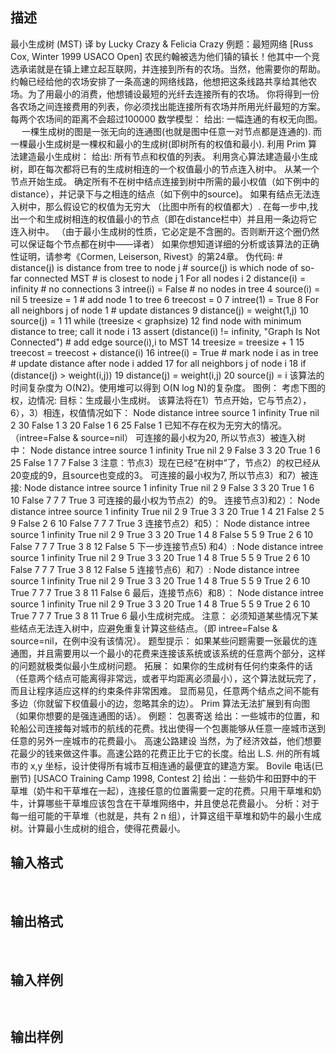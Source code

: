 ## 描述

最小生成树 (MST) 译 by Lucky Crazy & Felicia Crazy 例题：最短网络 [Russ Cox, Winter 1999 USACO Open] 农民约翰被选为他们镇的镇长！他其中一个竞选承诺就是在镇上建立起互联网，并连接到所有的农场。当然，他需要你的帮助。 约翰已经给他的农场安排了一条高速的网络线路，他想把这条线路共享给其他农场。为了用最小的消费，他想铺设最短的光纤去连接所有的农场。 你将得到一份各农场之间连接费用的列表，你必须找出能连接所有农场并所用光纤最短的方案。 每两个农场间的距离不会超过100000 数学模型： 给出: 一幅连通的有权无向图。 　 一棵生成树的图是一张无向的连通图(也就是图中任意一对节点都是连通的). 而一棵最小生成树是一棵权和最小的生成树(即树所有的权值和最小). 利用 Prim 算法建造最小生成树： 给出: 所有节点和权值的列表。 利用贪心算法建造最小生成树，即在每次都将已有的生成树相连的一个权值最小的节点连入树中。 从某一个节点开始生成。 确定所有不在树中结点连接到树中所需的最小权值（如下例中的distance），并记录下与之相连的结点（如下例中的source)。 如果有结点无法连入树中，那么假设它的权值为无穷大 （比图中所有的权值都大）. 在每一步中,找出一个和生成树相连的权值最小的节点（即在distance栏中）并且用一条边将它连入树中。 （由于最小生成树的性质，它必定是不含圈的。否则断开这个圈仍然可以保证每个节点都在树中——译者） 如果你想知道详细的分析或该算法的正确性证明，请参考《Cormen, Leiserson, Rivest》的第24章。 伪代码: # distance(j) is distance from tree to node j # source(j) is which node of so-far connected MST # is closest to node j 1 For all nodes i 2 distance(i) = infinity # no connections 3 intree(i) = False # no nodes in tree 4 source(i) = nil 5 treesize = 1 # add node 1 to tree 6 treecost = 0 7 intree(1) = True 8 For all neighbors j of node 1 # update distances 9 distance(j) = weight(1,j) 10 source(j) = 1 11 while (treesize < graphsize) 12 find node with minimum distance to tree; call it node i 13 assert (distance(i) != infinity, "Graph Is Not Connected") # add edge source(i),i to MST 14 treesize = treesize + 1 15 treecost = treecost + distance(i) 16 intree(i) = True # mark node i as in tree # update distance after node i added 17 for all neighbors j of node i 18 if (distance(j) > weight(i,j)) 19 distance(j) = weight(i,j) 20 source(j) = i 该算法的时间复杂度为 O(N2)。使用堆可以得到 O(N log N)的复杂度。 图例： 考虑下图的权，边情况: 目标：生成最小生成树。 该算法将在1）节点开始，它与节点2），6），3）相连，权值情况如下： Node distance intree source 1 infinity True nil 2 30 False 1 3 20 False 1 6 25 False 1 已知不存在权为无穷大的情况。（intree=False & source=nil） 可连接的最小权为20, 所以节点3）被连入树中： Node distance intree source 1 infinity True nil 2 9 False 3 3 20 True 1 6 25 False 1 7 7 False 3 注意：节点3）现在已经“在树中”了，节点2）的权已经从20变成的9，且source也变成的3。 可连接的最小权为7, 所以节点3）和7）被连接: Node distance intree source 1 infinity True nil 2 9 False 3 3 20 True 1 6 10 False 7 7 7 True 3 可连接的最小权为节点2）的9。 连接节点3)和2）： Node distance intree source 1 infinity True nil 2 9 True 3 3 20 True 1 4 21 False 2 5 9 False 2 6 10 False 7 7 7 True 3 连接节点2）和5）： Node distance intree source 1 infinity True nil 2 9 True 3 3 20 True 1 4 8 False 5 5 9 True 2 6 10 False 7 7 7 True 3 8 12 False 5 下一步连接节点5) 和4）: Node distance intree source 1 infinity True nil 2 9 True 3 3 20 True 1 4 8 True 5 5 9 True 2 6 10 False 7 7 7 True 3 8 12 False 5 连接节点6）和7）: Node distance intree source 1 infinity True nil 2 9 True 3 3 20 True 1 4 8 True 5 5 9 True 2 6 10 True 7 7 7 True 3 8 11 False 6 最后，连接节点6）和8）： Node distance intree source 1 infinity True nil 2 9 True 3 3 20 True 1 4 8 True 5 5 9 True 2 6 10 True 7 7 7 True 3 8 11 True 6 最小生成树完成。 注意： 必须知道某些情况下某些结点无法连入树中，应避免重复计算这些结点。（即 intree=False & source=nil，在例中没有该情况）。 题型提示： 如果某些问题需要一张最优的连通图，并且需要用以一个最小的花费来连接该系统或该系统的任意两个部分，这样的问题就极类似最小生成树问题。 拓展： 如果你的生成树有任何约束条件的话（任意两个结点可能离得非常远，或者平均距离必须最小），这个算法就玩完了，而且让程序适应这样的约束条件非常困难。 显而易见，任意两个结点之间不能有多边（你就留下权值最小的边，忽略其余的边）。 Prim 算法无法扩展到有向图（如果你想要的是强连通图的话）。 例题： 包裹寄送 给出：一些城市的位置，和轮船公司连接每对城市的航线的花费。找出使得一个包裹能够从任意一座城市送到任意的另外一座城市的花费最小。 高速公路建设 当然，为了经济效益，他们想要花最少的钱来做这件事。高速公路的花费正比于它的长度。给出 L.S. 州的所有城市的 x,y 坐标，设计使得所有城市互相连通的最便宜的建造方案。 Bovile 电话(已删节) [USACO Training Camp 1998, Contest 2] 给出：一些奶牛和田野中的干草堆（奶牛和干草堆在一起），连接任意的位置需要一定的花费。只用干草堆和奶牛，计算哪些干草堆应该包含在干草堆网络中，并且使总花费最小。 分析：对于每一组可能的干草堆（也就是，共有 2 n 组），计算这组干草堆和奶牛的最小生成树。计算最小生成树的组合，使得花费最小。 

## 输入格式

 

## 输出格式

 

## 输入样例

```plaintext
 
```

## 输出样例

```plaintext
 
```



 



 

